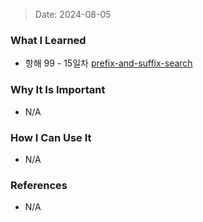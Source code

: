 > Date: 2024-08-05

### What I Learned

- 항해 99 - 15일차 [prefix-and-suffix-search](https://github.com/tjsry0466/algorithm-study/blob/main/leetcode/prefix-and-suffix-search.py)

### Why It Is Important

- N/A

### How I Can Use It

- N/A

### References

- N/A
